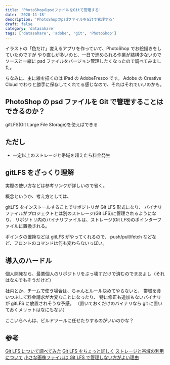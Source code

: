 ```yaml
---
title: 'PhotoShopのpsdファイルをGitで管理する'
date: '2020-11-18'
description: 'PhotoShopのpsdファイルをGitで管理する'
draft: false
category: 'datasahare'
tags: ['datasahare', 'adobe', 'git', 'PhotoShop']
---
```


イラストの「色だけ」変えるアプリを作っていて、PhotoShop でお絵描きをしていたのですが
やり直しが多いのと、一日で進められる作業が結構少ないので
ソースと一緒に psd ファイルをバージョン管理したくなったので調べてみました。

ちなみに、主に線を描くのは iPad の AdobeFresco です。
Adobe の Creative Cloud でわりと勝手に保存してくれてる感じなので、それはそれでいいのかも。

## PhotoShop の psd ファイルを Git で管理することはできるのか？

gitLFS(Git Large File Storage)を使えばできる

## ただし

- 一定以上のストレージと帯域を超えたら料金発生

## gitLFS をざっくり理解

実際の使い方などは参考リンクが詳しいので省く。

概念というか、考え方としては、

gitLFS をインストールすることでリポジトリが Git LFS 形式になり、
バイナリファイルがプロジェクトとは別のストレージ(Git LFS)に管理されるようになり、
リポジトリ内のバイナリファイルは、ストレージ(Git LFS)のポインターファイルに置換される。

ポインタの置換などは gitLFS がやってくれるので、
push/pull/fetch などなど、フロントのコマンドは何も変わらないっぽい。

## 導入のハードル

個人開発なら、最悪個人のリポジトリをぶっ壊すだけで済むのでまあよし（それはなんでもそうだけど）

社内とか、チームで使う場合は、ちゃんとルール決めてやらないと、
帯域を食いつぶして料金請求が大変なことになったり、
特に修正も追加もないバイナリが gitLFS に放置されそうな予感。
（置いておくだけのバイナリなら git に置いておくメリットはなにもない）

ここいらへんは、ビルドツールに任せたりするのがいいのかな？

## 参考

[Git LFS について調べてみた](https://medium.com/nttlabs/enabling-git-lfs-c907ca393ccb)
[Git LFS をちょっと詳しく](https://qiita.com/ikmski/items/5cc8b8832336b8d85429)
[ストレージと帯域の利用について](https://docs.github.com/ja/free-pro-team@latest/github/managing-large-files/about-storage-and-bandwidth-usage)
[小さな画像ファイルは Git LFS で管理しない方がよい理由](https://www.gitlab.jp/blog/2020/07/10/how-to-migrate-git-lfs/)
